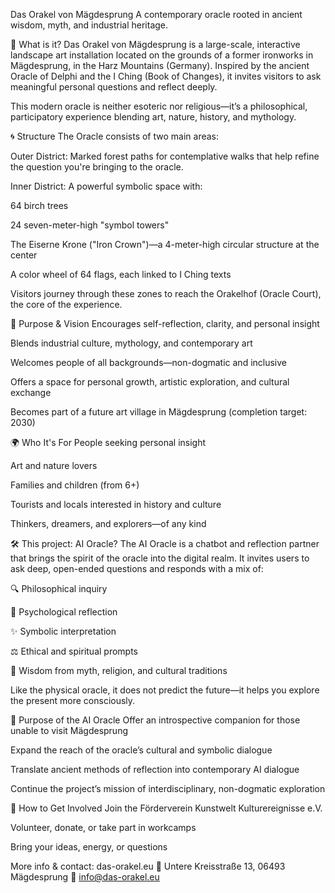 Das Orakel von Mägdesprung
A contemporary oracle rooted in ancient wisdom, myth, and industrial heritage.

🌿 What is it?
Das Orakel von Mägdesprung is a large-scale, interactive landscape art installation located on the grounds of a former ironworks in Mägdesprung, in the Harz Mountains (Germany). Inspired by the ancient Oracle of Delphi and the I Ching (Book of Changes), it invites visitors to ask meaningful personal questions and reflect deeply.

This modern oracle is neither esoteric nor religious—it’s a philosophical, participatory experience blending art, nature, history, and mythology.

🌀 Structure
The Oracle consists of two main areas:

Outer District: Marked forest paths for contemplative walks that help refine the question you're bringing to the oracle.

Inner District: A powerful symbolic space with:

64 birch trees

24 seven-meter-high "symbol towers"

The Eiserne Krone ("Iron Crown")—a 4-meter-high circular structure at the center

A color wheel of 64 flags, each linked to I Ching texts

Visitors journey through these zones to reach the Orakelhof (Oracle Court), the core of the experience.

🎯 Purpose & Vision
Encourages self-reflection, clarity, and personal insight

Blends industrial culture, mythology, and contemporary art

Welcomes people of all backgrounds—non-dogmatic and inclusive

Offers a space for personal growth, artistic exploration, and cultural exchange

Becomes part of a future art village in Mägdesprung (completion target: 2030)

🌍 Who It's For
People seeking personal insight

Art and nature lovers

Families and children (from 6+)

Tourists and locals interested in history and culture

Thinkers, dreamers, and explorers—of any kind

🛠 This project: AI Oracle?
The AI Oracle is a chatbot and reflection partner that brings the spirit of the oracle into the digital realm. It invites users to ask deep, open-ended questions and responds with a mix of:

🔍 Philosophical inquiry

🧠 Psychological reflection

✨ Symbolic interpretation

⚖️ Ethical and spiritual prompts

📜 Wisdom from myth, religion, and cultural traditions

Like the physical oracle, it does not predict the future—it helps you explore the present more consciously.

🎯 Purpose of the AI Oracle
Offer an introspective companion for those unable to visit Mägdesprung

Expand the reach of the oracle’s cultural and symbolic dialogue

Translate ancient methods of reflection into contemporary AI dialogue

Continue the project’s mission of interdisciplinary, non-dogmatic exploration


🤝 How to Get Involved
Join the Förderverein Kunstwelt Kulturereignisse e.V.

Volunteer, donate, or take part in workcamps

Bring your ideas, energy, or questions

More info & contact: das-orakel.eu
📍 Untere Kreisstraße 13, 06493 Mägdesprung
📧 info@das-orakel.eu
